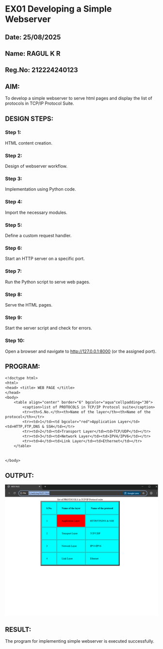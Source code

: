 # EX01 Developing a Simple Webserver
## Date: 25/08/2025
## Name: RAGUL K R 
## Reg.No: 212224240123

## AIM:
To develop a simple webserver to serve html pages and display the list of protocols in TCP/IP Protocol Suite.

## DESIGN STEPS:
### Step 1: 
HTML content creation.

### Step 2:
Design of webserver workflow.

### Step 3:
Implementation using Python code.

### Step 4:
Import the necessary modules.

### Step 5:
Define a custom request handler.

### Step 6:
Start an HTTP server on a specific port.

### Step 7:
Run the Python script to serve web pages.

### Step 8:
Serve the HTML pages.

### Step 9:
Start the server script and check for errors.

### Step 10:
Open a browser and navigate to http://127.0.0.1:8000 (or the assigned port).

## PROGRAM:
```
<!doctype html>
<html>
<head> <title> WEB PAGE </title>
</head>
<body>
    <table align="center" border="6" bgcolor="aqua"cellpadding="30">
        <caption>list of PROTOCOLS in TCP/IP Protocol suite</caption>
        <tr><th>S.No.</th><th>Name of the layer</th><th>Name of the protocol</th></tr>
        <tr><td>1</td><td bgcolor="red">Application Layer</td><td>HTTP,FTP,DNS & SSH</td></tr>
        <tr><td>2</td><td>Transport Layer</td><td>TCP/UDP</td></tr>
        <tr><td>3</td><td>Network Layer</td><td>IPV4/IPV6</td></tr>
        <tr><td>4</td><td>Link Layer</td><td>Ethernet</td></tr>
    </table>
    

</body>

```

## OUTPUT:
![alt text](image-1.png)


## RESULT:
The program for implementing simple webserver is executed successfully.
